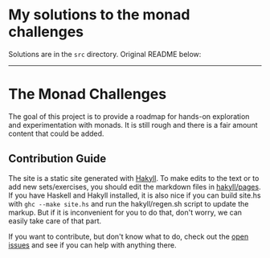 # My solutions to the monad challenges

Solutions are in the `src` directory. Original README below:

---




# The Monad Challenges

The goal of this project is to provide a roadmap for hands-on exploration and
experimentation with monads. It is still rough and there is a fair amount
content that could be added.

## Contribution Guide

The site is a static site generated with
[Hakyll](http://hackage.haskell.org/package/hakyll). To make edits to the text
or to add new sets/exercises, you should edit the markdown files in
[hakyll/pages](https://github.com/mightybyte/monad-challenges/tree/gh-pages/hakyll/pages).
If you have Haskell and Hakyll installed, it is also nice if you can build
site.hs with `ghc --make site.hs` and run the hakyll/regen.sh script to update
the markup. But if it is inconvenient for you to do that, don't worry, we can
easily take care of that part.

If you want to contribute, but don't know what to do, check out the [open
issues](https://github.com/mightybyte/monad-challenges/issues) and see if you
can help with anything there.
